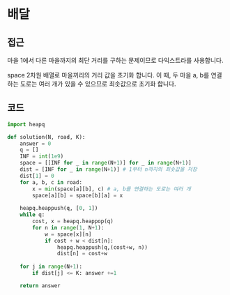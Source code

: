 # 배달

## 접근
마을 1에서 다른 마을까지의 최단 거리를 구하는 문제이므로 다익스트라를 사용합니다.

space 2차원 배열로 마을끼리의 거리 값을 초기화 합니다. 이 때, 두 마을 a, b를 연결하는 도로는 여러 개가 있을 수 있으므로 최솟값으로 초기화 합니다.

## 코드
```python
import heapq

def solution(N, road, K):
    answer = 0
    q = []
    INF = int(1e9)
    space = [[INF for _ in range(N+1)] for _ in range(N+1)]
    dist = [INF for _ in range(N+1)] # 1부터 n까지의 최솟값을 저장
    dist[1] = 0
    for a, b, c in road:
        x = min(space[a][b], c) # a, b를 연결하는 도로는 여러 개
        space[a][b] = space[b][a] = x
    
    heapq.heappush(q, [0, 1])
    while q:
        cost, x = heapq.heappop(q)
        for n in range(1, N+1):
            w = space[x][n]
            if cost + w < dist[n]:
                heapq.heappush(q,(cost+w, n))
                dist[n] = cost+w
            
    for j in range(N+1):
        if dist[j] <= K: answer +=1

    return answer
```